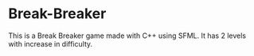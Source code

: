 # Break-Breaker
This is a Break Breaker game made with C++ using SFML. It has 2 levels with increase in difficulty.
